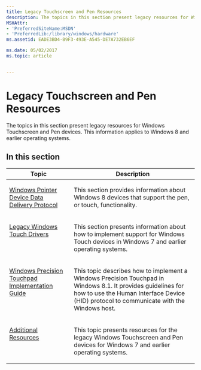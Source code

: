 ```yaml
---
title: Legacy Touchscreen and Pen Resources
description: The topics in this section present legacy resources for Windows Touchscreen and Pen devices. This information applies to Windows 8 and earlier operating systems.
MSHAttr:
- 'PreferredSiteName:MSDN'
- 'PreferredLib:/library/windows/hardware'
ms.assetid: EADE3BD4-B9F3-493E-A545-DE7A732EB6EF

ms.date: 05/02/2017
ms.topic: article


---
```


# Legacy Touchscreen and Pen Resources


The topics in this section present legacy resources for Windows Touchscreen and Pen devices. This information applies to Windows 8 and earlier operating systems.

## In this section


<table>
<thead valign="bottom">
<tr class="header">
<th>Topic</th>
<th>Description</th>
</tr>
</thead>
<tbody valign="top">
<tr class="odd">
<td><p><a href="windows-pointer-device-data-delivery-protocol.md" data-raw-source="[Windows Pointer Device Data Delivery Protocol](windows-pointer-device-data-delivery-protocol.md)">Windows Pointer Device Data Delivery Protocol</a></p></td>
<td><p>This section provides information about Windows 8 devices that support the pen, or touch, functionality.</p></td>
</tr>
<tr class="even">
<td><p><a href="portal.md" data-raw-source="[Legacy Windows Touch Drivers](portal.md)">Legacy Windows Touch Drivers</a></p></td>
<td><p>This section presents information about how to implement support for Windows Touch devices in Windows 7 and earlier operating systems.</p></td>
</tr>
<tr class="odd">
<td><p><a href="windows-precision-touchpad-implementation-guide.md" data-raw-source="[Windows Precision Touchpad Implementation Guide](windows-precision-touchpad-implementation-guide.md)">Windows Precision Touchpad Implementation Guide</a></p></td>
<td><p>This topic describes how to implement a Windows Precision Touchpad in Windows 8.1. It provides guidelines for how to use the Human Interface Device (HID) protocol to communicate with the Windows host.</p></td>
</tr>
<tr class="even">
<td><p><a href="additional-resources.md" data-raw-source="[Additional Resources](additional-resources.md)">Additional Resources</a></p></td>
<td><p>This topic presents resources for the legacy Windows Touchscreen and Pen devices for Windows 7 and earlier operating systems.</p></td>
</tr>
</tbody>
</table>